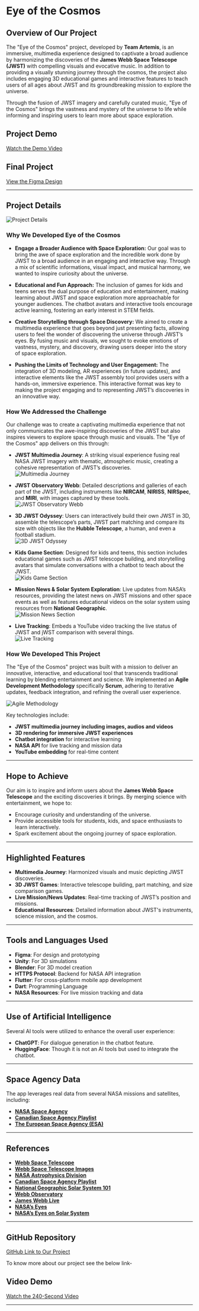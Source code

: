 # Eye of the Cosmos

## Overview of Our Project

The "Eye of the Cosmos" project, developed by **Team Artemis**, is an immersive, multimedia experience designed to captivate a broad audience by harmonizing the discoveries of the **James Webb Space Telescope (JWST)** with compelling visuals and evocative music. In addition to providing a visually stunning journey through the cosmos, the project also includes engaging 3D educational games and interactive features to teach users of all ages about JWST and its groundbreaking mission to explore the universe.

Through the fusion of JWST imagery and carefully curated music, "Eye of the Cosmos" brings the vastness and mystery of the universe to life while informing and inspiring users to learn more about space exploration.

## Project Demo
[Watch the Demo Video](https://drive.google.com/file/d/11WBlYiL4OcP6Cj9_SwFRH4HUm94W3rqR/view)

## Final Project
[View the Figma Design](https://www.figma.com/design/zlzt6VWXqtMSGrsUJv3i35/Eye_of_Cosmos_NSAC_2024?node-id=0-1&t=L8BpcSrMxieeEG1B-1)

---

## Project Details

<img src="/assets/mockup/Group 115.png" alt="Project Details">

### Why We Developed Eye of the Cosmos

- **Engage a Broader Audience with Space Exploration:**
Our goal was to bring the awe of space exploration and the incredible work done by JWST to a broad audience in an engaging and interactive way. Through a mix of scientific informations, visual impact, and musical harmony, we wanted to inspire curiosity about the universe.

- **Educational and Fun Approach:**
The inclusion of games for kids and teens serves the dual purpose of education and entertainment, making learning about JWST and space exploration more approachable for younger audiences. The chatbot avatars and interactive tools encourage active learning, fostering an early interest in STEM fields.

- **Creative Storytelling through Space Discovery:**
We aimed to create a multimedia experience that goes beyond just presenting facts, allowing users to feel the wonder of discovering the universe through JWST’s eyes. By fusing music and visuals, we sought to evoke emotions of vastness, mystery, and discovery, drawing users deeper into the story of space exploration.

- **Pushing the Limits of Technology and User Engagement:**
The integration of 3D modeling, AR experiences (in future updates), and interactive elements like the JWST assembly tool provides users with a hands-on, immersive experience. This interactive format was key to making the project engaging and to representing JWST’s discoveries in an innovative way.

### **How We Addressed the Challenge**

Our challenge was to create a captivating multimedia experience that not only communicates the awe-inspiring discoveries of the JWST but also inspires viewers to explore space through music and visuals. The "Eye of the Cosmos" app delivers on this through:

- **JWST Multimedia Journey**: A striking visual experience fusing real NASA JWST imagery with thematic, atmospheric music, creating a cohesive representation of JWST’s discoveries.  
  <img src="/assets/mockup/1.jpg" alt="Multimedia Journey">

- **JWST Observatory Webb**: Detailed descriptions and galleries of each part of the JWST, including instruments like **NIRCAM**, **NIRISS**, **NIRSpec**, and **MIRI**, with images captured by these tools.  
  <img src="/assets/mockup/3.jpg" alt="JWST Observatory Webb">

- **3D JWST Odyssey**: Users can interactively build their own JWST in 3D, assemble the telescope’s parts, JWST part matching and compare its size with objects like the **Hubble Telescope**, a human, and even a football stadium.  
  <img src="/assets/mockup/2.jpg" alt="3D JWST Odyssey">

- **Kids Game Section**: Designed for kids and teens, this section includes educational games such as JWST telescope building, and storytelling avatars that simulate conversations with a chatbot to teach about the JWST.  
  <img src="/assets/mockup/6.jpg" alt="Kids Game Section">

- **Mission News & Solar System Exploration**: Live updates from NASA’s resources, providing the latest news on JWST missions and other space events as well as features educational videos on the solar system using resources from **National Geographic**.  
  <img src="/assets/mockup/5.jpg" alt="Mission News Section">

- **Live Tracking**: Embeds a YouTube video tracking the live status of JWST and jWST comparison with several things.  
  <img src="/assets/mockup/4.jpg" alt="Live Tracking">

### **How We Developed This Project**

The "Eye of the Cosmos" project was built with a mission to deliver an innovative, interactive, and educational tool that transcends traditional learning by blending entertainment and science. We implemented an **Agile Development Methodology** specifically **Scrum**, adhering to iterative updates, feedback integration, and refining the overall user experience.

<img src="/assets/mockup/agile.png" alt="Agile Methodology">

Key technologies include:
- **JWST multimedia journey including images, audios and videos**
- **3D rendering for immersive JWST experiences**
- **Chatbot integration** for interactive learning
- **NASA API** for live tracking and mission data
- **YouTube embedding** for real-time content

---

## Hope to Achieve

Our aim is to inspire and inform users about the **James Webb Space Telescope** and the exciting discoveries it brings. By merging science with entertainment, we hope to:

- Encourage curiosity and understanding of the universe.
- Provide accessible tools for students, kids, and space enthusiasts to learn interactively.
- Spark excitement about the ongoing journey of space exploration.

---

## Highlighted Features

- **Multimedia Journey**: Harmonized visuals and music depicting JWST discoveries.
- **3D JWST Games**: Interactive telescope building, part matching, and size comparison games.
- **Live Mission/News Updates**: Real-time tracking of JWST’s position and missions.
- **Educational Resources**: Detailed information about JWST's instruments, science mission, and the cosmos.

---

## Tools and Languages Used

- **Figma**: For design and prototyping
- **Unity**: For 3D simulations
- **Blender**: For 3D model creation
- **HTTPS Protocol**: Backend for NASA API integration
- **Flutter**: For cross-platform mobile app development
- **Dart**: Programming Language
- **NASA Resources**: For live mission tracking and data

---

## Use of Artificial Intelligence

Several AI tools were utilized to enhance the overall user experience:
- **ChatGPT**: For dialogue generation in the chatbot feature.
- **HuggingFace**: Though it is not an AI tools but used to integrate the chatbot.

---

## Space Agency Data

The app leverages real data from several NASA missions and satellites, including:
- **[NASA Space Agency](https://www.nasa.gov/)**
- **[Canadian Space Agency Playlist](https://www.asc-csa.gc.ca/eng/multimedia/moon-playlists.asp)**
- **[The European Space Agency (ESA)](https://esawebb.org/images/)**

---

## References

- **[Webb Space Telescope](https://webbtelescope.org/home)**
- **[Webb Space Telescope Images](https://www.asc-csa.gc.ca/eng/multimedia/moon-playlists.asp)**
- **[NASA Astrophysics Division](https://science.nasa.gov/astrophysics/)**
- **[Canadian Space Agency Playlist](https://www.asc-csa.gc.ca/eng/multimedia/moon-playlists.asp)**
- **[National Geographic Solar System 101](https://www.youtube.com/playlist?list=PLivjPDlt6ApTHMisqbFv2SmJ7x0333mFz)**
- **[Webb Observatory](https://science.nasa.gov/mission/webb/spacecraftoverview/)**
- **[James Webb Live](https://www.youtube.com/live/GN_j_kVsbpI)**
- **[NASA’s Eyes](https://science.nasa.gov/eyes/)**
- **[NASA’s Eyes on Solar System](https://eyes.nasa.gov/apps/solar-system/)**
  
---

## GitHub Repository
[GitHub Link to Our Project](https://github.com/ma5bah/EyesOfCosmos.git)

To know more about our project see the below link-
## Video Demo
[Watch the 240-Second Video](https://drive.google.com/file/d/11WBlYiL4OcP6Cj9_SwFRH4HUm94W3rqR/view)

---
